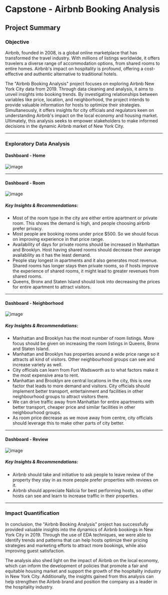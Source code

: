 # Capstone - Airbnb Booking Analysis
## Project Summary
### Objective

Airbnb, founded in 2008, is a global online marketplace that has transformed the travel industry. With millions of listings worldwide, it offers travelers a diverse range of accommodation options, from shared rooms to entire homes. Airbnb's impact on hospitality is profound, offering a cost-effective and authentic alternative to traditional hotels.

The "Airbnb Booking Analysis" project focuses on exploring Airbnb New York City data from 2019. Through data cleaning and analysis, it aims to unveil insights into booking trends. By investigating relationships between variables like price, location, and neighborhood, the project intends to provide valuable information for hosts to optimize their strategies. Simultaneously, it offers insights for city officials and regulators keen on understanding Airbnb's impact on the local economy and housing market. Ultimately, this analysis seeks to empower stakeholders to make informed decisions in the dynamic Airbnb market of New York City.

------------------------------------------------------------------------
### Exploratory Data Analysis
#### Dashboard - Home

![image](https://github.com/sidpatondikar/CAPSTONE-Airbnb-Booking-Analysis-Siddharth-Patondikar/assets/83869822/eab8a4d0-2d4a-4709-9302-d63ca9314aaf)


--------------------------------------------------
#### Dashboard - Room
![image](https://github.com/sidpatondikar/CAPSTONE-Airbnb-Booking-Analysis-Siddharth-Patondikar/assets/83869822/16dd1c69-8f6e-4ad0-958e-7625c6377b2d)

##### Key Insights & Recommendations:
- Most of the room type in the city are either entire apartment or private room. This shows the demand is high, and people choosing airbnb prefer privacy.
- Most people are booking rooms under price $500. So we should focus on improving experience in that price range.
- Availability of days for private rooms should be increased in Manhattan and Brooklyn. Host having shared rooms should decrease their average availability as it has the least demand.
- People stay longest in apartments and it also generates most revenue. Shared rooms has longer stays then private rooms, so if hosts improve the experience of shared rooms, it might lead to greater revenues from shared rooms.
- Queens, Bronx and Staten Island should look into decreasing the prices for entire apartment to attract visitors.

---------------------------------------------------
#### Dashboard - Neighborhood
![image](https://github.com/sidpatondikar/CAPSTONE-Airbnb-Booking-Analysis-Siddharth-Patondikar/assets/83869822/e84323d2-b7d3-4638-b400-09dbf1625568)

##### Key Insights & Recommendations:
- Manhattan and Brooklyn has the most number of room listings. More focus should be given on increasing the room listings in Queens, Bronx and Staten Island.
- Manhattan and Brooklyn has properties around a wide price range so it attracts all kind of visitors. Other neighbourhood groups can see and increase variety as well.
- City officials can learn from Fort Wadsworth as to what factors make it the most expensive area to rent.
- Manhattan and Brooklyn are central locations in the city, this is one factor that leads to more demand and visitors. City officials should implement better transport, entertainment and facilities in other neighbourhood groups to attract visitors there.
- We can drive traffic away from Manhattan for entire apartments with better transport, cheaper price and similar facilities in other neighbourhood groups.
- As room price decrease as we move away from centre, city officials should leverage this to make other parts of city better.

---------------------------------------------------
#### Dashboard - Review
![image](https://github.com/sidpatondikar/CAPSTONE-Airbnb-Booking-Analysis-Siddharth-Patondikar/assets/83869822/fb177fc3-53bf-421d-ac2b-931ac25c70e6)

##### Key Insights & Recommendations:
- Airbnb should take and initiative to ask people to leave review of the property they stay in as more people prefer properties with reviews on it.
- Airbnb should appreciate Nalicia for best performing hosts, so other hosts can see and learn to increase traffic in their properties.

--------------------------------------------------
### Impact Quantification

In conclusion, the "Airbnb Booking Analysis" project has successfully provided valuable insights into the dynamics of Airbnb bookings in New York City in 2019. Through the use of EDA techniques, we were able to identify trends and patterns that can help hosts optimize their pricing strategies and marketing efforts to attract more bookings, while also improving guest satisfaction.

The analysis also shed light on the impact of Airbnb on the local economy, which can inform the development of policies that promote a fair and equitable housing market and support the growth of the hospitality industry in New York City. Additionally, the insights gained from this analysis can help strengthen the Airbnb brand and position the company as a leader in the hospitality industry.
